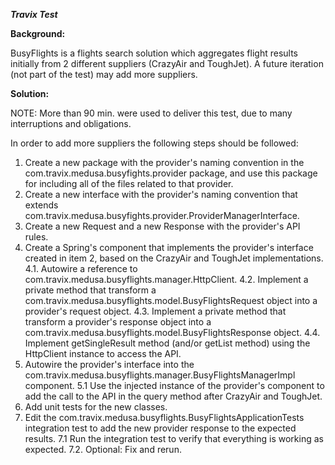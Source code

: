 ***Travix Test***

**Background:**

BusyFlights is a flights search solution which aggregates flight results initially from 2 different suppliers (CrazyAir and ToughJet). A future iteration (not part of the test) may add more suppliers.

**Solution:**

NOTE: More than 90 min. were used to deliver this test, due to many interruptions and obligations.

In order to add more suppliers the following steps should be followed:

1. Create a new package with the provider's naming convention in the com.travix.medusa.busyfights.provider package, and use this package for including all of the files related to that provider.
2. Create a new interface with the provider's naming convention that extends com.travix.medusa.busyfights.provider.ProviderManagerInterface.
3. Create a new Request and a new Response with the provider's API rules.
4. Create a Spring's component that implements the provider's interface created in item 2, based on the CrazyAir and ToughJet implementations.
4.1. Autowire a reference to com.travix.medusa.busyflights.manager.HttpClient.
4.2. Implement a private method that transform a com.travix.medusa.busyflights.model.BusyFlightsRequest object into a provider's request object.
4.3. Implement a private method that transform a provider's response object into a com.travix.medusa.busyflights.model.BusyFlightsResponse object.
4.4. Implement getSingleResult method (and/or getList method) using the HttpClient instance to access the API.
5. Autowire the provider's interface into the com.travix.medusa.busyflights.manager.BusyFlightsManagerImpl component.
5.1 Use the injected instance of the provider's component to add the call to the API in the query method after CrazyAir and ToughJet.
6. Add unit tests for the new classes.
7. Edit the com.travix.medusa.busyflights.BusyFlightsApplicationTests integration test to add the new provider response to the expected results.
7.1 Run the integration test to verify that everything is working as expected.
7.2. Optional: Fix and rerun.
